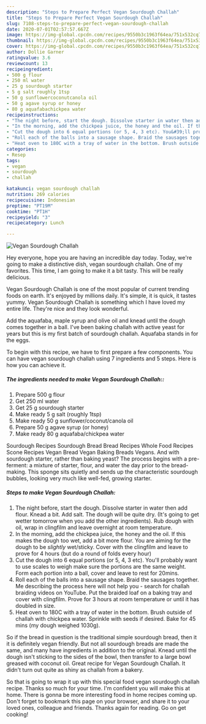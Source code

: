 ```yaml
---
description: "Steps to Prepare Perfect Vegan Sourdough Challah"
title: "Steps to Prepare Perfect Vegan Sourdough Challah"
slug: 7108-steps-to-prepare-perfect-vegan-sourdough-challah
date: 2020-07-01T02:57:57.667Z
image: https://img-global.cpcdn.com/recipes/9550b3c1963f64ea/751x532cq70/vegan-sourdough-challah-recipe-main-photo.jpg
thumbnail: https://img-global.cpcdn.com/recipes/9550b3c1963f64ea/751x532cq70/vegan-sourdough-challah-recipe-main-photo.jpg
cover: https://img-global.cpcdn.com/recipes/9550b3c1963f64ea/751x532cq70/vegan-sourdough-challah-recipe-main-photo.jpg
author: Dollie Garner
ratingvalue: 3.6
reviewcount: 13
recipeingredient:
- 500 g flour
- 250 ml water
- 25 g sourdough starter
- 5 g salt roughly 1tsp
- 50 g sunflowercoconutcanola oil
- 50 g agave syrup or honey
- 80 g aquafabachickpea water
recipeinstructions:
- "The night before, start the dough. Dissolve starter in water then add flour. Knead a bit. Add salt. The dough will be quite dry. (It&#39;s going to get wetter tomorrow when you add the other ingredients). Rub dough with oil, wrap in clingfilm and leave overnight at room temperature."
- "In the morning, add the chickpea juice, the honey and the oil. If this makes the dough too wet, add a bit more flour. You are aiming for the dough to be *slightly* wet/sticky. Cover with the clingfilm and leave to prove for 4 hours (but do a round of folds every hour)"
- "Cut the dough into 6 equal portions (or 5, 4, 3 etc). You&#39;ll probably want to use scales to weigh make sure the portions are the same weight. Form each portion into a ball, cover and leave to rest for 20mins."
- "Roll each of the balls into a sausage shape. Braid the sausages together. Me describing the process here will not help you - search for challah braiding videos on YouTube. Put the braided loaf on a baking tray and cover with clingfilm. Prove for 3 hours at room temperature or until it has doubled in size."
- "Heat oven to 180C with a tray of water in the bottom. Brush outside of challah with chickpea water. Sprinkle with seeds if desired. Bake for 45 mins (my dough weighed 1030g)."
categories:
- Resep
tags:
- vegan
- sourdough
- challah

katakunci: vegan sourdough challah
nutrition: 269 calories
recipecuisine: Indonesian
preptime: "PT19M"
cooktime: "PT1H"
recipeyield: "3"
recipecategory: Lunch

---
```



![Vegan Sourdough Challah](https://img-global.cpcdn.com/recipes/9550b3c1963f64ea/751x532cq70/vegan-sourdough-challah-recipe-main-photo.jpg)

Hey everyone, hope you are having an incredible day today. Today, we're going to make a distinctive dish, vegan sourdough challah. One of my favorites. This time, I am going to make it a bit tasty. This will be really delicious.

Vegan Sourdough Challah is one of the most popular of current trending foods on earth. It's enjoyed by millions daily. It's simple, it is quick, it tastes yummy. Vegan Sourdough Challah is something which I have loved my entire life. They're nice and they look wonderful.

Add the aquafaba, maple syrup and olive oil and knead until the dough comes together in a ball. I&#39;ve been baking challah with active yeast for years but this is my first batch of sourdough challah. Aquafaba stands in for the eggs.


To begin with this recipe, we have to first prepare a few components. You can have vegan sourdough challah using 7 ingredients and 5 steps. Here is how you can achieve it.

##### The ingredients needed to make Vegan Sourdough Challah::

1. Prepare 500 g flour
1. Get 250 ml water
1. Get 25 g sourdough starter
1. Make ready 5 g salt (roughly 1tsp)
1. Make ready 50 g sunflower/coconut/canola oil
1. Prepare 50 g agave syrup (or honey)
1. Make ready 80 g aquafaba/chickpea water


Sourdough Recipes Sourdough Bread Bread Recipes Whole Food Recipes Scone Recipes Vegan Bread Vegan Baking Breads Vegans. And with sourdough starter, rather than baking yeast? The process begins with a pre-ferment: a mixture of starter, flour, and water the day prior to the bread-making. This sponge sits quietly and sends up the characteristic sourdough bubbles, looking very much like well-fed, growing starter. 

##### Steps to make Vegan Sourdough Challah:

1. The night before, start the dough. Dissolve starter in water then add flour. Knead a bit. Add salt. The dough will be quite dry. (It&#39;s going to get wetter tomorrow when you add the other ingredients). Rub dough with oil, wrap in clingfilm and leave overnight at room temperature.
1. In the morning, add the chickpea juice, the honey and the oil. If this makes the dough too wet, add a bit more flour. You are aiming for the dough to be *slightly* wet/sticky. Cover with the clingfilm and leave to prove for 4 hours (but do a round of folds every hour)
1. Cut the dough into 6 equal portions (or 5, 4, 3 etc). You&#39;ll probably want to use scales to weigh make sure the portions are the same weight. Form each portion into a ball, cover and leave to rest for 20mins.
1. Roll each of the balls into a sausage shape. Braid the sausages together. Me describing the process here will not help you - search for challah braiding videos on YouTube. Put the braided loaf on a baking tray and cover with clingfilm. Prove for 3 hours at room temperature or until it has doubled in size.
1. Heat oven to 180C with a tray of water in the bottom. Brush outside of challah with chickpea water. Sprinkle with seeds if desired. Bake for 45 mins (my dough weighed 1030g).


So if the bread in question is the traditional simple sourdough bread, then it it is definitely vegan friendly. But not all sourdough breads are made the same, and many have ingredients in addition to the original. Knead until the dough isn&#39;t sticking to the sides of the bowl, then transfer to a large bowl greased with coconut oil. Great recipe for Vegan Sourdough Challah. It didn&#39;t turn out quite as shiny as challah from a bakery. 

So that is going to wrap it up with this special food vegan sourdough challah recipe. Thanks so much for your time. I'm confident you will make this at home. There is gonna be more interesting food in home recipes coming up. Don't forget to bookmark this page on your browser, and share it to your loved ones, colleague and friends. Thanks again for reading. Go on get cooking!
